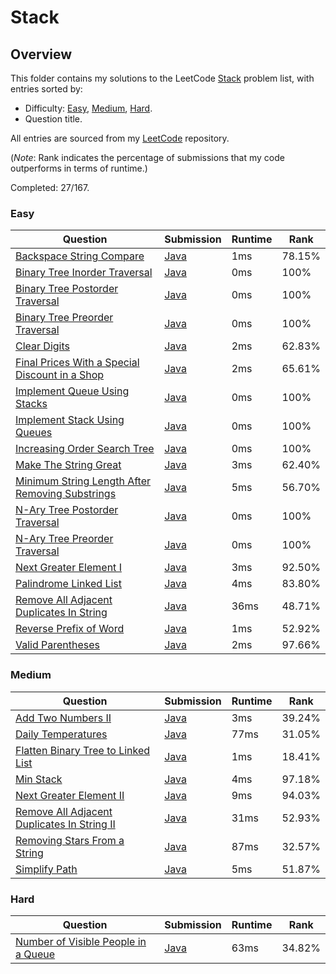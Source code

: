 # Stack

## Overview
This folder contains my solutions to the LeetCode [Stack](https://leetcode.com/problem-list/stack/) problem list,
with entries sorted by:
- Difficulty: [Easy](#easy), [Medium](#medium), [Hard](#hard).
- Question title.

All entries are sourced from my [LeetCode](https://github.com/shumarb/leetcode) repository.

(*Note*: Rank indicates the percentage of submissions that my code outperforms in terms of runtime.)

Completed: 27/167.

### Easy
| Question                                                                                                                                      | Submission                                                                                                             | Runtime | Rank   |
|-----------------------------------------------------------------------------------------------------------------------------------------------|------------------------------------------------------------------------------------------------------------------------|---------|--------|
| [Backspace String Compare](https://leetcode.com/problems/backspace-string-compare/description/)                                               | [Java](https://github.com/shumarb/leetcode/blob/main/submissions/java/BackspaceStringCompare.java)                     | 1ms     | 78.15% |
| [Binary Tree Inorder Traversal](https://leetcode.com/problems/binary-tree-inorder-traversal/description/)                                     | [Java](https://github.com/shumarb/leetcode/blob/main/submissions/java/BinaryTreeInorderTraversal.java)                 | 0ms     | 100%   |
| [Binary Tree Postorder Traversal](https://leetcode.com/problems/binary-tree-postorder-traversal/description/)                                 | [Java](https://github.com/shumarb/leetcode/blob/main/submissions/java/BinaryTreePostorderTraversal.java)               | 0ms     | 100%   |
| [Binary Tree Preorder Traversal](https://leetcode.com/problems/binary-tree-preorder-traversal/description/)                                   | [Java](https://github.com/shumarb/leetcode/blob/main/submissions/java/BinaryTreePreorderTraversal.java)                | 0ms     | 100%   |
| [Clear Digits](https://leetcode.com/problems/clear-digits/description/)                                                                       | [Java](https://github.com/shumarb/leetcode/blob/main/submissions/java/ClearDigits.java)                                | 2ms     | 62.83% |
| [Final Prices With a Special Discount in a Shop](https://leetcode.com/problems/final-prices-with-a-special-discount-in-a-shop/description/)   | [Java](https://github.com/shumarb/leetcode/blob/main/submissions/java/FinalPricesWithASpecialDiscountInAShop.java)     | 2ms     | 65.61% |
| [Implement Queue Using Stacks](https://leetcode.com/problems/implement-queue-using-stacks/description/)                                       | [Java](https://github.com/shumarb/leetcode/blob/main/submissions/java/ImplementQueueUsingStacks.java)                  | 0ms     | 100%   |
| [Implement Stack Using Queues](https://leetcode.com/problems/implement-stack-using-queues/description/)                                       | [Java](https://github.com/shumarb/leetcode/blob/main/submissions/java/ImplementStackUsingQueues.java)                  | 0ms     | 100%   |
| [Increasing Order Search Tree](https://leetcode.com/problems/increasing-order-search-tree/description/)                                       | [Java](https://github.com/shumarb/leetcode/blob/main/submissions/java/IncreasingOrderSearchTree.java)                  | 0ms     | 100%   |
| [Make The String Great](https://leetcode.com/problems/make-the-string-great/description/)                                                     | [Java](https://github.com/shumarb/leetcode/blob/main/submissions/java/MakeTheStringGreat.java)                         | 3ms     | 62.40% |
| [Minimum String Length After Removing Substrings](https://leetcode.com/problems/minimum-string-length-after-removing-substrings/description/) | [Java](https://github.com/shumarb/leetcode/blob/main/submissions/java/MinimumStringLengthAfterRemovingSubstrings.java) | 5ms     | 56.70% |
| [N-Ary Tree Postorder Traversal](https://leetcode.com/problems/n-ary-tree-postorder-traversal/description/)                                   | [Java](https://github.com/shumarb/leetcode/blob/main/submissions/java/NAryTreePostOrderTraversal.java)                 | 0ms     | 100%   |
| [N-Ary Tree Preorder Traversal](https://leetcode.com/problems/n-ary-tree-preorder-traversal/description/)                                     | [Java](https://github.com/shumarb/leetcode/blob/main/submissions/java/NAryTreePreOrderTraversal.java)                  | 0ms     | 100%   |
| [Next Greater Element I](https://leetcode.com/problems/next-greater-element-i/description/)                                                   | [Java](https://github.com/shumarb/leetcode/blob/main/submissions/java/NextGreaterElementOne.java)                      | 3ms     | 92.50% |
| [Palindrome Linked List](https://leetcode.com/problems/palindrome-linked-list/description/)                                                   | [Java](https://github.com/shumarb/leetcode/blob/main/submissions/java/PalindromeLinkedList.java)                       | 4ms     | 83.80% |
| [Remove All Adjacent Duplicates In String](https://leetcode.com/problems/remove-all-adjacent-duplicates-in-string/description/)               | [Java](https://github.com/shumarb/leetcode/blob/main/submissions/java/RemoveAllAdjacentDuplicatesInString.java)        | 36ms    | 48.71% |
| [Reverse Prefix of Word](https://leetcode.com/problems/reverse-prefix-of-word/description/)                                                   | [Java](https://github.com/shumarb/leetcode/blob/main/submissions/java/ReversePrefixOfWord..java)                       | 1ms     | 52.92% |
| [Valid Parentheses](https://leetcode.com/problems/valid-parentheses/description/)                                                             | [Java](https://github.com/shumarb/leetcode/blob/main/submissions/java/ValidParentheses.java)                           | 2ms     | 97.66% |

### Medium
| Question                                                                                                                              | Submission                                                                                                         | Runtime | Rank   |
|---------------------------------------------------------------------------------------------------------------------------------------|--------------------------------------------------------------------------------------------------------------------|---------|--------|
| [Add Two Numbers II](https://leetcode.com/problems/add-two-numbers-ii/description/)                                                   | [Java](https://github.com/shumarb/leetcode/blob/main/submissions/java/AddTwoNumbersTwo.java)                       | 3ms     | 39.24% |
| [Daily Temperatures](https://leetcode.com/problems/daily-temperatures/description/)                                                   | [Java](https://github.com/shumarb/leetcode/blob/main/submissions/java/DailyTemperatures.java)                      | 77ms    | 31.05% |
| [Flatten Binary Tree to Linked List](https://leetcode.com/problems/flatten-binary-tree-to-linked-list/description/)                   | [Java](https://github.com/shumarb/leetcode/blob/main/submissions/java/FlattenBinaryTreeToLinkedList.java)          | 1ms     | 18.41% |
| [Min Stack](https://leetcode.com/problems/min-stack/description/)                                                                     | [Java](https://github.com/shumarb/leetcode/blob/main/submissions/java/MinStack.java)                               | 4ms     | 97.18% |
| [Next Greater Element II](https://leetcode.com/problems/next-greater-element-ii/description/)                                         | [Java](https://github.com/shumarb/leetcode/blob/main/submissions/java/NextGreaterElementTwo.java)                  | 9ms     | 94.03% |
| [Remove All Adjacent Duplicates In String II](https://leetcode.com/problems/remove-all-adjacent-duplicates-in-string-ii/description/) | [Java](https://github.com/shumarb/leetcode/blob/main/submissions/java/RemoveAllAdjacentDuplicatesInStringTwo.java) | 31ms    | 52.93% |
| [Removing Stars From a String](https://leetcode.com/problems/removing-stars-from-a-string/description/)                               | [Java](https://github.com/shumarb/leetcode/blob/main/submissions/java/RemovingStarsFromAString.java)               | 87ms    | 32.57% |
| [Simplify Path](https://leetcode.com/problems/simplify-path/description/)                                                             | [Java](https://github.com/shumarb/leetcode/blob/main/submissions/java/SimplifyPath.java)                           | 5ms     | 51.87% |

### Hard
| Question                                                                                                              | Submission                                                                                                | Runtime | Rank   |
|-----------------------------------------------------------------------------------------------------------------------|-----------------------------------------------------------------------------------------------------------|---------|--------|
| [Number of Visible People in a Queue](https://leetcode.com/problems/number-of-visible-people-in-a-queue/description/) | [Java](https://github.com/shumarb/leetcode/blob/main/submissions/java/NumberOfVisiblePeopleInAQueue.java) | 63ms    | 34.82% |
